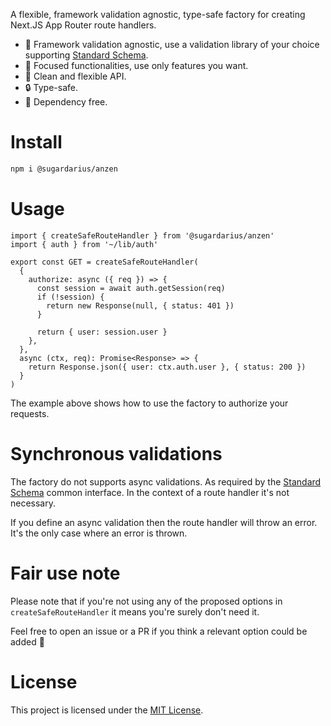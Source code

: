 A flexible, framework validation agnostic, type-safe factory for creating Next.JS App Router route handlers.

- 🔧 Framework validation agnostic, use a validation library of your choice supporting [Standard Schema](https://standardschema.dev/).
- 🧠 Focused functionalities, use only features you want.
- 🧹 Clean and flexible API.
- 🔒 Type-safe.
- 🌱 Dependency free.

# Install

```sh
npm i @sugardarius/anzen
```

# Usage

```tsx
import { createSafeRouteHandler } from '@sugardarius/anzen'
import { auth } from '~/lib/auth'

export const GET = createSafeRouteHandler(
  {
    authorize: async ({ req }) => {
      const session = await auth.getSession(req)
      if (!session) {
        return new Response(null, { status: 401 })
      }

      return { user: session.user }
    },
  },
  async (ctx, req): Promise<Response> => {
    return Response.json({ user: ctx.auth.user }, { status: 200 })
  }
)
```

The example above shows how to use the factory to authorize your requests.

# Synchronous validations

The factory do not supports async validations. As required by the [Standard Schema](https://github.com/standard-schema/standard-schema) common interface. In the context of a route handler it's not necessary.

If you define an async validation then the route handler will throw an error. It's the only case where an error is thrown.

# Fair use note

Please note that if you're not using any of the proposed options in `createSafeRouteHandler` it means you're surely don't need it.

Feel free to open an issue or a PR if you think a relevant option could be added 🙂

# License

This project is licensed under the [MIT License](https://choosealicense.com/licenses/mit/).

